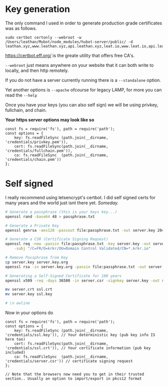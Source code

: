 # Key generation

The only command I used in order to generate production grade certificates was as follows.

```
sudo certbot certonly --webroot -w /Users/leathan/Mubot/node_modules/hubot-server/public/ -d leathan.xyz,www.leathan.xyz,api.leathan.xyz,leat.io,www.leat.io,api.leat.io
```
https://certbot.eff.org/ is the greate utility that offers free CA's.

`--webroot` just means anywhere on your website that it can both write to locally, and then http remotely.

If you do not have a server currently running there is a `--standalone` option. 

Yet another options is `--apache` ofcourse for legacy LAMP, for more you can read the `--help`


Once you have your keys (you can also self sign) we will be using privkey, fullchain, and chain.

__Your https server options may look like so__

```
const fs = require('fs'), path = require('path');
const options = {
    key: fs.readFileSync (path.join(__dirname, 'credentials/privkey.pem')),
    cert: fs.readFileSync(path.join(__dirname, 'credentials/fullchain.pem')),
    ca: fs.readFileSync  (path.join(__dirname, 'credentials/chain.pem'))
};
```


# Self signed

I really recommend using letsencrypt's certbot. I did self signed certs for many years and the world just isnt there yet. *Someday.*

```bash
# Generate a passphrase (this is your keys key...)
openssl rand -base64 48 > passphrase.txt

# Generate a Private Key
openssl genrsa -aes128 -passout file:passphrase.txt -out server.key 2048

# Generate a CSR (Certificate Signing Request)
openssl req -new -passin file:passphrase.txt -key server.key -out server.csr \
    -subj "/C=FR/O=krkr/OU=Domain Control Validated/CN=*.krkr.io"

# Remove Passphrase from Key
cp server.key server.key.org
openssl rsa -in server.key.org -passin file:passphrase.txt -out server.key

# Generating a Self-Signed Certificate for 100 years
openssl x509 -req -days 36500 -in server.csr -signkey server.key -out server.crt

mv server.crt ssl.crt
mv server.key ssl.key

# \n ewline
```

Now in your options do 

```
const fs = require('fs'), path = require('path');
const options = {
    key: fs.readFileSync (path.join(__dirname, 'credentials/ssl.key')), // Your deterministic key (pub key info IS here too)
    cert: fs.readFileSync(path.join(__dirname, 'credentials/ssl.crt')), // Your certificate information (pub key included)
    ca: fs.readFileSync  (path.join(__dirname, 'credentials/server.csr')) // certificate signing request
};

// Note that the browsers now need you to get in their trusted section.. Usually an option to import/export in pkcs12 format
```
